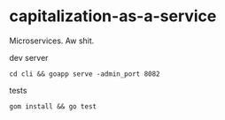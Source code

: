 # capitalization-as-a-service

Microservices.  Aw shit.

dev server

```
cd cli && goapp serve -admin_port 8082
```

tests
```
gom install && go test
```
